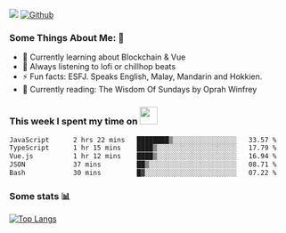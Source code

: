![](https://visitor-badge.laobi.icu/badge?page_id=seanho96.seanho96)
[![Github](https://img.shields.io/github/followers/seanho96?label=Follow&style=social)](https://github.com/seanho96)

### Some Things About Me: 👋
- 🌱 Currently learning about Blockchain & Vue
- :musical_note: Always listening to lofi or chillhop beats
- :zap: Fun facts: ESFJ. Speaks English, Malay, Mandarin and Hokkien.
- :book: Currently reading: The Wisdom Of Sundays by Oprah Winfrey

### This week I spent my time on <img src="https://media.giphy.com/media/SvQzkTQb3ZwKcj1QTO/giphy.gif" width="32">

<!--START_SECTION:waka-->

```txt
JavaScript      2 hrs 22 mins   ████████▒░░░░░░░░░░░░░░░░   33.57 %
TypeScript      1 hr 15 mins    ████▒░░░░░░░░░░░░░░░░░░░░   17.79 %
Vue.js          1 hr 12 mins    ████▒░░░░░░░░░░░░░░░░░░░░   16.94 %
JSON            37 mins         ██▒░░░░░░░░░░░░░░░░░░░░░░   08.71 %
Bash            30 mins         █▓░░░░░░░░░░░░░░░░░░░░░░░   07.22 %
```

<!--END_SECTION:waka-->

### Some stats 📊

[![Top Langs](https://github-readme-stats.vercel.app/api/top-langs/?username=seanho96&layout=compact&theme=graywhite)](https://github.com/anuraghazra/github-readme-stats)
<br/>
<!-- ![GitHub stats](https://github-readme-stats.vercel.app/api?username=seanho96&show_icons=true&theme=graywhite)-->

